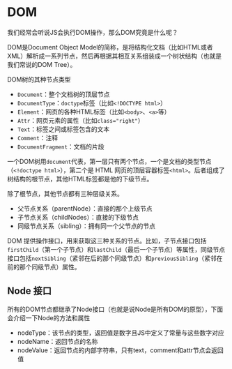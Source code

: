 # DOM

我们经常会听说JS会执行DOM操作，那么DOM究竟是什么呢？

DOM是Document Object Model的简称，是将结构化文档（比如HTML或者XML）解析成一系列节点，然后再根据其相互关系组装成一个树状结构（也就是我们常说的DOM Tree）。

DOM树的其种节点类型

- `Document`：整个文档树的顶层节点
- `DocumentType`：`doctype`标签（比如`<!DOCTYPE html>`）
- `Element`：网页的各种HTML标签（比如`<body>`、`<a>`等）
- `Attr`：网页元素的属性（比如`class="right"`）
- `Text`：标签之间或标签包含的文本
- `Comment`：注释
- `DocumentFragment`：文档的片段

一个DOM树用`document`代表，第一层只有两个节点，一个是文档的类型节点（`<!doctype html>`），第二个是 HTML 网页的顶层容器标签`<html>`。后者组成了树结构的根节点，其他HTML标签都是他的下级节点。

除了根节点，其他节点都有三种层级关系。

- 父节点关系（parentNode）：直接的那个上级节点
- 子节点关系（childNodes）：直接的下级节点
- 同级节点关系（sibling）：拥有同一个父节点的节点

DOM 提供操作接口，用来获取这三种关系的节点。比如，子节点接口包括`firstChild`（第一个子节点）和`lastChild`（最后一个子节点）等属性，同级节点接口包括`nextSibling`（紧邻在后的那个同级节点）和`previousSibling`（紧邻在前的那个同级节点）属性。

## Node 接口

所有的DOM节点都继承了Node接口（也就是说Node是所有DOM的原型），下面会介绍一下Node的方法和属性

- nodeType：该节点的类型，返回值是数字且JS中定义了常量与这些数字对应
- nodeName：返回节点的名称
- nodeValue：返回节点的内部字符串，只有text，comment和attr节点会返回值